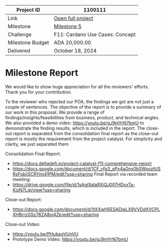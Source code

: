 |Project ID|1100111|
|-----------|-------------|
|Link|[Open full project](https://projectcatalyst.io/funds/11/cardano-use-cases-concept/defi-evolution-pioneering-high-frequency-trading-on-cardano)|
|Milestone|[Milestone 5](https://milestones.projectcatalyst.io/projects/1100111/milestones/5)
|Challenge|F11: Cardano Use Cases: Concept|
|Milestone Budget|ADA 20,000.00|
|Delivered|October 18, 2024|

# Milestone Report

	
We would like to show huge appreciation for all the reviewers' efforts. Thank you for your contribution. 

To the reviewer who rejected our POA, the findings we got are not just a couple of sentences. The objective of the report is to provide a summary of our work in this proposal. We provide a range of findings/insights/feasibilities from business, product, and technical angles. We also provided a demo video: https://youtu.be/gJ9mYrN7bmU to demonstrate the finding results, which is included in the report. The close-out report is separated from the consolidation final report as the close-out report is mostly the requirement from the project catalyst. For simplicity and clarity, we just separated them

Consolidation Final Report:

- https://docs.deltadefi.io/project-catalyst-f11-comprehensive-report
- https://docs.google.com/document/d/1CF_yfq3_qPx4aGnx0bSWsoztUSRsFobiiSCRYmi41PM/edit?usp=sharing
Final Report via recorded team meeting:
- https://drive.google.com/file/d/1sAgjXaIaRXiQJ0Il7HDxxTa-KizN7Lqi/view?usp=sharing
  
Close-out Report:
- https://docs.google.com/document/d/1tXXwH5ESADipLX9VVDdXVCPLXHBrrzGSz76ZA8oj4Zk/edit?usp=sharing

Close-out Video:
- https://youtu.be/PHukagVUnVU
- Prototype Demo Video: https://youtu.be/gJ9mYrN7bmU
